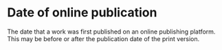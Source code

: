 # Date of online publication
The date that a work was first published on an online publishing platform. This may be before or after the publication date of the print version.